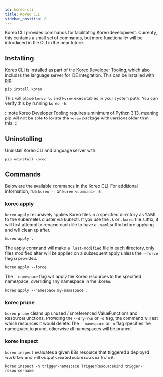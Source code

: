```yaml
---
id: koreo-cli
title: Koreo CLI
sidebar_position: 8
---
```


Koreo CLI provides commands for facilitating Koreo development. Currenty, this
contains a small set of commands, but more functionality will be introduced in
the CLI in the near future.

## Installing

Koreo CLI is installed as part of the
[Koreo Developer Tooling](./getting-started/tooling-installation.md#installing-koreo-developer-tooling),
which also includes the language server for IDE integration. This can be
installed with [pip](https://pypi.org/project/pip/):

```
pip install koreo
```

This will place `koreo-ls` and `koreo` executables in your system path. You can
verify this by running `koreo -h`.

:::note
Koreo Developer Tooling requires a minimum of Python 3.13, meaning pip will not
be able to locate the `koreo` package with versions older than this.
:::

## Uninstalling

Uninstall Koreo CLI and language server with:

```
pip uninstall koreo
```

## Commands

Below are the available commands in the Koreo CLI. For additional information,
run `koreo -h` or `koreo <command> -h`.

### koreo apply

`koreo apply` recursively applies Koreo files in a specified directory as YAML to the
Kubernetes cluster via kubectl. If you use the `.k` or `.koreo` file suffix, 
it will first attempt to rename each file to have a `.yaml` suffix before 
applying and will clean up after.

```
koreo apply .
```

The apply command will make a `.last-modified` file in each directory, only 
files modified after will be applied on a subsequent apply unless the 
`--force` flag is provided. 

```
koreo apply --force .
```

The `--namespace` flag will apply the Koreo resources to the specified
namespace, overriding any namespace in the .koreo.

```
koreo apply --namespace my-namespace .
```

### koreo prune

`koreo prune` cleans up unused / unreferenced ValueFunctions and 
ResourceFunctions. Providing the `--dry-run` or `-d` flag, the command will 
list which resources it would delete. The `--namespace`
or `-n` flag specifies the namespace to prune, otherwise all namespaces will 
be pruned.

### koreo inspect

`koreo inspect` evaluates a given K8s resource that triggered a deployed
workflow and will output created subresources from it.

```
koreo inspect -n trigger-namespace TriggerResourceKind trigger-resource-name
```
